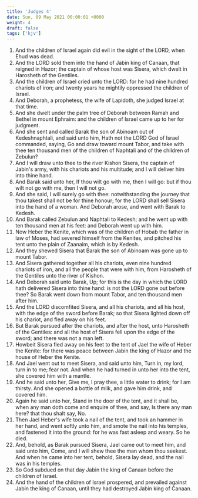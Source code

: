 ```yaml
---
title: 'Judges 4'
date: Sun, 09 May 2021 00:00:01 +0000
weight: 4
draft: false
tags: ['kjv'] 
---
```


1. And the children of Israel again did evil in the sight of the LORD, when Ehud was dead.
2. And the LORD sold them into the hand of Jabin king of Canaan, that reigned in Hazor; the captain of whose host was Sisera, which dwelt in Harosheth of the Gentiles.
3. And the children of Israel cried unto the LORD: for he had nine hundred chariots of iron; and twenty years he mightily oppressed the children of Israel.
4. And Deborah, a prophetess, the wife of Lapidoth, she judged Israel at that time.
5. And she dwelt under the palm tree of Deborah between Ramah and Bethel in mount Ephraim: and the children of Israel came up to her for judgment.
6. And she sent and called Barak the son of Abinoam out of Kedeshnaphtali, and said unto him, Hath not the LORD God of Israel commanded, saying, Go and draw toward mount Tabor, and take with thee ten thousand men of the children of Naphtali and of the children of Zebulun?
7. And I will draw unto thee to the river Kishon Sisera, the captain of Jabin's army, with his chariots and his multitude; and I will deliver him into thine hand.
8. And Barak said unto her, If thou wilt go with me, then I will go: but if thou wilt not go with me, then I will not go.
9. And she said, I will surely go with thee: notwithstanding the journey that thou takest shall not be for thine honour; for the LORD shall sell Sisera into the hand of a woman. And Deborah arose, and went with Barak to Kedesh.
10. And Barak called Zebulun and Naphtali to Kedesh; and he went up with ten thousand men at his feet: and Deborah went up with him.
11. Now Heber the Kenite, which was of the children of Hobab the father in law of Moses, had severed himself from the Kenites, and pitched his tent unto the plain of Zaanaim, which is by Kedesh.
12. And they shewed Sisera that Barak the son of Abinoam was gone up to mount Tabor.
13. And Sisera gathered together all his chariots, even nine hundred chariots of iron, and all the people that were with him, from Harosheth of the Gentiles unto the river of Kishon.
14. And Deborah said unto Barak, Up; for this is the day in which the LORD hath delivered Sisera into thine hand: is not the LORD gone out before thee? So Barak went down from mount Tabor, and ten thousand men after him.
15. And the LORD discomfited Sisera, and all his chariots, and all his host, with the edge of the sword before Barak; so that Sisera lighted down off his chariot, and fled away on his feet.
16. But Barak pursued after the chariots, and after the host, unto Harosheth of the Gentiles: and all the host of Sisera fell upon the edge of the sword; and there was not a man left.
17. Howbeit Sisera fled away on his feet to the tent of Jael the wife of Heber the Kenite: for there was peace between Jabin the king of Hazor and the house of Heber the Kenite.
18. And Jael went out to meet Sisera, and said unto him, Turn in, my lord, turn in to me; fear not. And when he had turned in unto her into the tent, she covered him with a mantle.
19. And he said unto her, Give me, I pray thee, a little water to drink; for I am thirsty. And she opened a bottle of milk, and gave him drink, and covered him.
20. Again he said unto her, Stand in the door of the tent, and it shall be, when any man doth come and enquire of thee, and say, Is there any man here? that thou shalt say, No.
21. Then Jael Heber's wife took a nail of the tent, and took an hammer in her hand, and went softly unto him, and smote the nail into his temples, and fastened it into the ground: for he was fast asleep and weary. So he died.
22. And, behold, as Barak pursued Sisera, Jael came out to meet him, and said unto him, Come, and I will shew thee the man whom thou seekest. And when he came into her tent, behold, Sisera lay dead, and the nail was in his temples.
23. So God subdued on that day Jabin the king of Canaan before the children of Israel.
24. And the hand of the children of Israel prospered, and prevailed against Jabin the king of Canaan, until they had destroyed Jabin king of Canaan.
